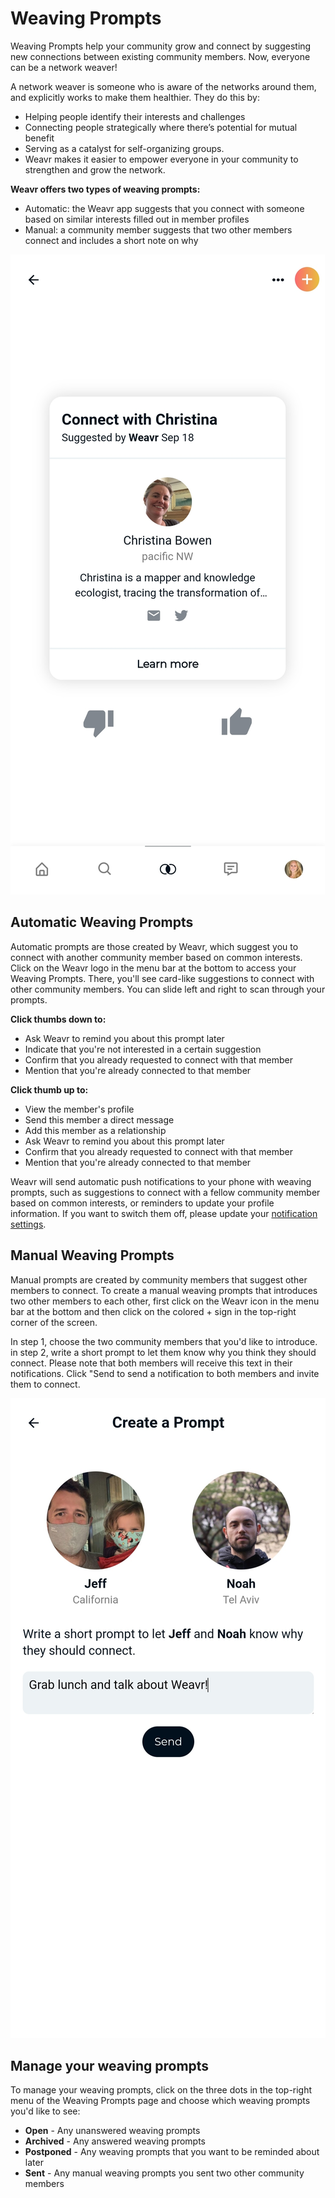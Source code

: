 # Weaving Prompts

Weaving Prompts help your community grow and connect by suggesting new connections between existing community members. 
Now, everyone can be a network weaver!

A network weaver is someone who is aware of the networks around them, and explicitly works to make them healthier. They do this by:
- Helping people identify their interests and challenges
- Connecting people strategically where there’s potential for mutual benefit
- Serving as a catalyst for self-organizing groups.
- Weavr makes it easier to empower everyone in your community to strengthen and grow the network. 

**Weavr offers two types of weaving prompts:**

- Automatic: the Weavr app suggests that you connect with someone based on similar interests filled out in member profiles
- Manual: a community member suggests that two other members connect and includes a short note on why

![Phone screenshot of Weaving Prompts](/images/weaving-prompts.jpg)

## Automatic Weaving Prompts
Automatic prompts are those created by Weavr, which suggest you to connect with another community member based on common interests. Click on the Weavr logo in the menu bar at the bottom to access your Weaving Prompts. There, you'll see card-like suggestions to connect with other community members. You can slide left and right to scan through your prompts. 

**Click thumbs down to:**
- Ask Weavr to remind you about this prompt later
- Indicate that you're not interested in a certain suggestion
- Confirm that you already requested to connect with that member
- Mention that you're already connected to that member

**Click thumb up to:**
- View the member's profile
- Send this member a direct message
- Add this member as a relationship
- Ask Weavr to remind you about this prompt later
- Confirm that you already requested to connect with that member
- Mention that you're already connected to that member

Weavr will send automatic push notifications to your phone with weaving prompts, such as suggestions to connect with a fellow community member based on common interests, or reminders to update your profile information. If you want to switch them off, please update your [notification settings](/guides/notifications.md). 

## Manual Weaving Prompts
Manual prompts are created by community members that suggest other members to connect. To create a manual weaving prompts that introduces two other members to each other, first click on the Weavr icon in the menu bar at the bottom and then click on the colored + sign in the top-right corner of the screen. 

In step 1, choose the two community members that you'd like to introduce. 
in step 2, write a short prompt to let them know why you think they should connect. Please note that both members will receive this text in their notifications. 
Click "Send to send a notification to both members and invite them to connect. 

![Phone screenshot of Manual Weaving Prompts](/images/manual-weaving-prompt.jpg)

## Manage your weaving prompts
To manage your weaving prompts, click on the three dots in the top-right menu of the Weaving Prompts page and choose which weaving prompts you'd like to see: 

- **Open** - Any unanswered weaving prompts
- **Archived** - Any answered weaving prompts
- **Postponed** - Any weaving prompts that you want to be reminded about later
- **Sent** - Any manual weaving prompts you sent two other community members
